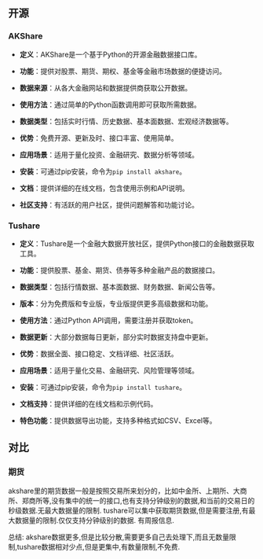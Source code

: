 ## 开源

### AKShare

- **定义**：AKShare是一个基于Python的开源金融数据接口库。

- **功能**：提供对股票、期货、期权、基金等金融市场数据的便捷访问。

- **数据来源**：从各大金融网站和数据提供商获取公开数据。

- **使用方法**：通过简单的Python函数调用即可获取所需数据。

- **数据类型**：包括实时行情、历史数据、基本面数据、宏观经济数据等。

- **优势**：免费开源、更新及时、接口丰富、使用简单。

- **应用场景**：适用于量化投资、金融研究、数据分析等领域。

- **安装**：可通过pip安装，命令为`pip install akshare`。

- **文档**：提供详细的在线文档，包含使用示例和API说明。

- **社区支持**：有活跃的用户社区，提供问题解答和功能讨论。

### Tushare

- **定义**：Tushare是一个金融大数据开放社区，提供Python接口的金融数据获取工具。

- **功能**：提供股票、基金、期货、债券等多种金融产品的数据接口。

- **数据类型**：包括行情数据、基本面数据、财务数据、新闻公告等。

- **版本**：分为免费版和专业版，专业版提供更多高级数据和功能。

- **使用方法**：通过Python API调用，需要注册并获取token。

- **数据更新**：大部分数据每日更新，部分实时数据支持盘中更新。

- **优势**：数据全面、接口稳定、文档详细、社区活跃。

- **应用场景**：适用于量化交易、金融研究、风险管理等领域。

- **安装**：可通过pip安装，命令为`pip install tushare`。

- **文档支持**：提供详细的在线文档和示例代码。

- **特色功能**：提供数据导出功能，支持多种格式如CSV、Excel等。

## 对比

### 期货

akshare里的期货数据一般是按照交易所来划分的，比如中金所、上期所、大商所、郑商所等,没有集中的统一的接口,也有支持分钟级别的数据,和当前的交易日的秒级数据.无最大数据量的限制.
tushare可以集中获取期货数据,但是需要注册,有最大数据量的限制.仅仅支持分钟级别的数据. 有周报信息.

总结: akshare数据更多,但是比较分散,需要更多自己去处理下,而且无数量限制,tushare数据相对少点,但是更集中,有数量限制,不免费.
